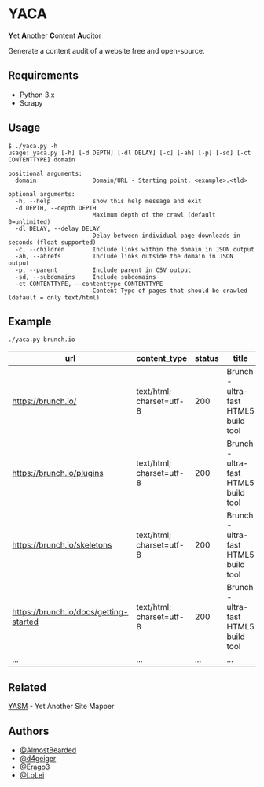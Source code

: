 # YACA
**Y**et **A**nother **C**ontent **A**uditor

Generate a content audit of a website free and open-source.

## Requirements
* Python 3.x
* Scrapy

## Usage
```
$ ./yaca.py -h
usage: yaca.py [-h] [-d DEPTH] [-dl DELAY] [-c] [-ah] [-p] [-sd] [-ct CONTENTTYPE] domain

positional arguments:
  domain                Domain/URL - Starting point. <example>.<tld>

optional arguments:
  -h, --help            show this help message and exit
  -d DEPTH, --depth DEPTH
                        Maximum depth of the crawl (default 0=unlimited)
  -dl DELAY, --delay DELAY
                        Delay between individual page downloads in seconds (float supported)
  -c, --children        Include links within the domain in JSON output
  -ah, --ahrefs         Include links outside the domain in JSON output
  -p, --parent          Include parent in CSV output
  -sd, --subdomains     Include subdomains
  -ct CONTENTTYPE, --contenttype CONTENTTYPE
                        Content-Type of pages that should be crawled (default = only text/html)
```

## Example
`./yaca.py brunch.io`

| url                                    | content_type             | status | title                                | h1                                    |
|----------------------------------------|--------------------------|--------|--------------------------------------|---------------------------------------|
| https://brunch.io/                     | text/html; charset=utf-8 | 200    | Brunch - ultra-fast HTML5 build tool | Seeing your build tool in nightmares? |
| https://brunch.io/plugins              | text/html; charset=utf-8 | 200    | Brunch - ultra-fast HTML5 build tool | Plugins                               |
| https://brunch.io/skeletons            | text/html; charset=utf-8 | 200    | Brunch - ultra-fast HTML5 build tool | Skeletons                             |
| https://brunch.io/docs/getting-started | text/html; charset=utf-8 | 200    | Brunch - ultra-fast HTML5 build tool | Brunch: Getting started               |
| ...                                    | ...                      | ...    | ...                                  | ...                                   |

## Related
[YASM](https://github.com/LoLei/yasm) - Yet Another Site Mapper

## Authors
* [@AlmostBearded](https://github.com/AlmostBearded)
* [@d4geiger](https://github.com/d4geiger)
* [@Erago3](https://github.com/Erago3)
* [@LoLei](https://github.com/LoLei)
